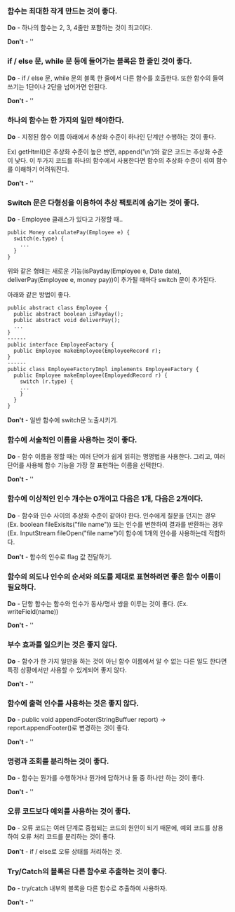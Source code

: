 ### 함수는 최대한 작게 만드는 것이 좋다.

**Do** - 하나의 함수는 2, 3, 4줄만 포함하는 것이 최고이다.

**Don't** - ''

### if / else 문, while 문 등에 들어가는 블록은 한 줄인 것이 좋다.

**Do** - if / else 문, while 문의 블록 한 줄에서 다른 함수를 호출한다. 또한 함수의 들여쓰기는 1단이나 2단을 넘어가면 안된다.

**Don't** - ''

### 하나의 함수는 한 가지의 일만 해야한다.

**Do** - 지정된 함수 이름 아래에서 추상화 수준이 하나인 단계만 수행하는 것이 좋다.
 
  Ex) getHtml()은 추상화 수준이 높은 반면, append('\n')와 같은 코드는 추상화 수준이 낮다. 이 두가지 코드를 하나의 함수에서 사용한다면 함수의 추상화 수준이 섞여 함수를 이해하기 어려워진다.
  
**Don't** - ''

### Switch 문은 다형성을 이용하여 추상 팩토리에 숨기는 것이 좋다.

**Do** - Employee 클래스가 있다고 가정할 때..
  
  ```
  public Money calculatePay(Employee e) {
    switch(e.type) {
      ...
    }
  }
  ```
  위와 같은 형태는 새로운 기능(isPayday(Employee e, Date date), deliverPay(Employee e, money pay))이 추가될 때마다 switch 문이 추가된다. 
  
  아래와 같은 방법이 좋다.
  
  ```
  public abstract class Employee {
    public abstract boolean isPayday();
    public abstract void deliverPay();
    ...
  }
  ------
  public interface EmployeeFactory {
    public Employee makeEmployee(EmployeeRecord r);
  }
  ------
  public class EmployeeFactoryImpl implements EmployeeFactory {
    public Employee makeEmployee(EmployeddRecord r) {
      switch (r.type) {
      ...
      }
    }
  }
  ```

**Don't** - 일반 함수에 switch문 노출시키기.

### 함수에 서술적인 이름을 사용하는 것이 좋다.

**Do** - 함수 이름을 정할 때는 여러 단어가 쉽게 읽히는 명명법을 사용한다. 그리고, 여러 단어를 사용해 함수 기능을 가장 잘 표현하는 이름을 선택한다.

**Don't** - ''

### 함수에 이상적인 인수 개수는 0개이고 다음은 1개, 다음은 2개이다.

**Do** - 함수와 인수 사이의 추상화 수준이 같아야 한다. 인수에게 질문을 던지는 경우 (Ex. boolean fileExisits("file name"))
또는 인수를 변한하여 결과를 반환하는 경우 (Ex. InputStream fileOpen("file name")이 함수에 1개의 인수를 사용하는데 적합하다.

**Don't** - 함수의 인수로 flag 값 전달하기.

### 함수의 의도나 인수의 순서와 의도를 제대로 표현하려면 좋은 함수 이름이 필요하다.

**Do** - 단항 함수는 함수와 인수가 동사/명사 쌍을 이루는 것이 좋다. (Ex. writeField(name))

**Don't** - ''

### 부수 효과를 일으키는 것은 좋지 않다.

**Do** - 함수가 한 가지 일만을 하는 것이 아닌 함수 이름에서 알 수 없는 다른 일도 한다면 특정 상황에서만 사용할 수 있게되어 좋지 않다.

**Don't** - ''

### 함수에 출력 인수를 사용하는 것은 좋지 않다.

**Do** - public void appendFooter(StringBuffuer report) -> report.appendFooter()로 변경하는 것이 좋다.

**Don't** - ''

### 명령과 조회를 분리하는 것이 좋다.

**Do** - 함수는 뭔가를 수행하거나 뭔가에 답하거나 둘 중 하나만 하는 것이 좋다.

**Don't** - ''

### 오류 코드보다 예외를 사용하는 것이 좋다.

**Do** - 오류 코드는 여러 단계로 중첩되는 코드의 원인이 되기 때문에, 예외 코드를 상용하여 오류 처리 코드를 분리하는 것이 좋다.

**Don't** - if / else로 오류 상태를 처리하는 것.

### Try/Catch의 블록은 다른 함수로 추출하는 것이 좋다.

**Do** - try/catch 내부의 블록을 다른 함수로 추출하여 사용하자.

**Don't** - ''

